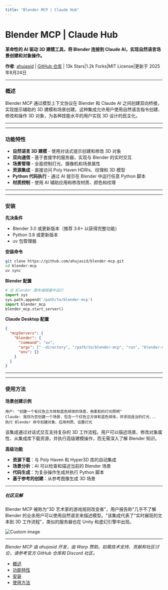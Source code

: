 ```yaml
---
title: "Blender MCP | Claude Hub"
---
```


# Blender MCP | Claude Hub

**革命性的 AI 驱动 3D 建模工具，将 Blender 连接到 Claude AI，实现自然语言场景创建和对象操作。**

**作者**: [ahujasid](https://github.com/ahujasid)  |  [GitHub 仓库](https://github.com/ahujasid/blender-mcp)  |  13k Stars|1.2k Forks|MIT License|更新于 2025年8月24日

* * *

### 概述[​](#overview)

Blender MCP 通过模型上下文协议在 Blender 和 Claude AI 之间创建双向桥接，实现提示辅助的 3D 建模和场景创建。这种集成允许用户使用自然语言指令创建、修改和操作 3D 对象，为各种技能水平的用户实现 3D 设计的民主化。

* * *

* * *

### 功能特性[​](#features)

-   **自然语言 3D 建模** - 使用对话式提示创建和修改 3D 对象
-   **双向通信** - 基于套接字的服务器，实现与 Blender 的实时交互
-   **场景管理** - 全面控制灯光、摄像机和场景属性
-   **资源集成** - 直接访问 Poly Haven HDRIs、纹理和 3D 模型
-   **Python 代码执行** - 通过 AI 提示在 Blender 中运行任意 Python 脚本
-   **材质控制** - 使用 AI 辅助应用和修改材质、颜色和纹理

* * *

* * *

### 安装[​](#installation)

**先决条件**

-   Blender 3.0 或更新版本（推荐 3.6+ 以获得完整功能）
-   Python 3.8 或更新版本
-   uv 包管理器

**安装命令**

```bash
git clone https://github.com/ahujasid/blender-mcp.git
cd blender-mcp
uv sync
```

**Blender 配置**

```python
# 在 Blender 脚本编辑器中运行
import sys
sys.path.append('/path/to/blender-mcp')
import blender_mcp
blender_mcp.start_server()
```

**Claude Desktop 配置**

```json
{
  "mcpServers": {
    "blender": {
      "command": "uv",
      "args": ["--directory", "/path/to/blender-mcp", "run", "blender-mcp"],
      "env": {}
    }
  }
}
```

* * *

* * *

### 使用方法[​](#usage)

**场景创建示例**

```
用户: "创建一个有红色立方体和蓝色球体的场景，用柔和的灯光照明"
Claude: 我将为您创建一个场景，包含一个红色立方体和蓝色球体，并添加适当的灯光...
执行 Blender 命令创建对象、应用材质、设置灯光
```

该集成通过对话式交互支持复杂的 3D 工作流程。用户可以描述场景、修改对象属性、从集成库下载资源，并执行高级建模操作，而无需深入了解 Blender 知识。

**高级功能**

-   **资源下载**：与 Poly Haven 和 Hyper3D 库的自动集成
-   **场景分析**：AI 可以检查和描述当前的 Blender 场景
-   **代码生成**：为复杂操作生成并执行 Python 脚本
-   **基于参考的创建**：从参考图像生成 3D 场景

* * *

##### 社区见解

Blender MCP 被称为"3D 艺术家的游戏规则改变者"，用户报告称"几乎不了解 Blender 的业余用户可以使用自然语言来描述模型。"该集成代表了"实时展现的文本到 3D 工作流程"，类似的服务器也在 Unity 和虚幻引擎中出现。

<img src="/img/discovery/036_cl_orange.png" alt="Custom image" style="max-width: 165px; height: auto;" />

* * *

*Blender MCP 由 ahujasid 开发，由 Warp 赞助。如需技术支持、贡献和社区讨论，请参考官方 GitHub 仓库和 Discord 社区。*

-   [概述](#overview)
-   [功能特性](#features)
-   [安装](#installation)
-   [使用方法](#usage)
